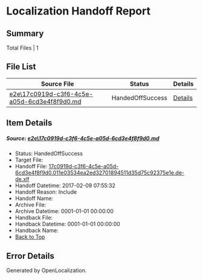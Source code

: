 # <a name='report-top'></a> Localization Handoff Report

## Summary
 Total Files | 1

## File List
 Source File | Status | Details 
 ----------- | ------ | ------- 
 [e2e\17c0919d-c3f6-4c5e-a05d-6cd3e4f8f9d0.md](https://github.com/OpenLocalizationTestOrg/ol-test0/blob/59ccb077e0ae94ef6cf4b206cbc332d71e963414/e2e/17c0919d-c3f6-4c5e-a05d-6cd3e4f8f9d0.md) | HandedOffSuccess | [Details](#a2d569ea742fdc297f656ec878c6d90fc66a86181)

## Item Details
##### <a name='a2d569ea742fdc297f656ec878c6d90fc66a86181'></a> Source: [e2e\17c0919d-c3f6-4c5e-a05d-6cd3e4f8f9d0.md](https://github.com/OpenLocalizationTestOrg/ol-test0/blob/59ccb077e0ae94ef6cf4b206cbc332d71e963414/e2e/17c0919d-c3f6-4c5e-a05d-6cd3e4f8f9d0.md)
* Status: HandedOffSuccess
* Target File: 
* Handoff File: [17c0919d-c3f6-4c5e-a05d-6cd3e4f8f9d0.011e03534ea2ed32701894511d35d75c92375e1e.de-de.xlf](https://github.com/OpenLocalizationTestOrg/ol-test0-handoff/blob/84cbfe39823d16e328372ff9c91de67b40c255b2/ol-handoff/OpenLocalizationTestOrg/ol-test0-dede/shujia/ht/17c0919d-c3f6-4c5e-a05d-6cd3e4f8f9d0.011e03534ea2ed32701894511d35d75c92375e1e.de-de.xlf)
* Handoff Datetime: 2017-02-09 07:55:32
* Handoff Reason: Include
* Handoff Name: 
* Archive File: 
* Archive Datetime: 0001-01-01 00:00:00
* Handback File: 
* Handback Datetime: 0001-01-01 00:00:00
* Handback Name: 
* [Back to Top](#report-top)


## Error Details

Generated by OpenLocalization.
